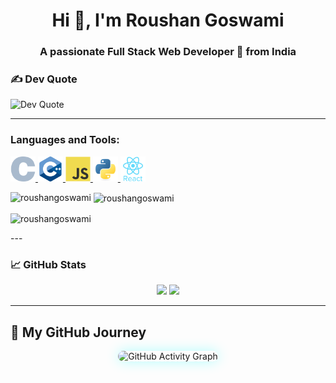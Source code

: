 <h1 align="center">Hi 👋, I'm Roushan Goswami</h1>
<h3 align="center">A passionate Full Stack Web Developer 💯 from India</h3>

### ✍️ Dev Quote

![Dev Quote](https://quotes-github-readme.vercel.app/api?type=horizontal&theme=dark)

---


<h3 align="left">Languages and Tools:</h3>
<p align="left"> <a href="https://www.cprogramming.com/" target="_blank" rel="noreferrer"> <img src="https://raw.githubusercontent.com/devicons/devicon/master/icons/c/c-original.svg" alt="c" width="40" height="40"/> </a> <a href="https://www.w3schools.com/cpp/" target="_blank" rel="noreferrer"> <img src="https://raw.githubusercontent.com/devicons/devicon/master/icons/cplusplus/cplusplus-original.svg" alt="cplusplus" width="40" height="40"/> </a> <a href="https://developer.mozilla.org/en-US/docs/Web/JavaScript" target="_blank" rel="noreferrer"> <img src="https://raw.githubusercontent.com/devicons/devicon/master/icons/javascript/javascript-original.svg" alt="javascript" width="40" height="40"/> </a> <a href="https://www.python.org" target="_blank" rel="noreferrer"> <img src="https://raw.githubusercontent.com/devicons/devicon/master/icons/python/python-original.svg" alt="python" width="40" height="40"/> </a> <a href="https://reactjs.org/" target="_blank" rel="noreferrer"> <img src="https://raw.githubusercontent.com/devicons/devicon/master/icons/react/react-original-wordmark.svg" alt="react" width="40" height="40"/> </a> </p>

<p><img align="left" src="https://github-readme-stats.vercel.app/api/top-langs?username=roushangoswami&show_icons=true&locale=en&layout=compact" alt="roushangoswami" /></p>

<p>&nbsp;<img align="center" src="https://github-readme-stats.vercel.app/api?username=roushangoswami&show_icons=true&locale=en" alt="roushangoswami" /></p>

<p><img align="center" src="https://github-readme-streak-stats.herokuapp.com/?user=roushangoswami&" alt="roushangoswami" /></p>
---

### 📈 GitHub Stats

<p align="center">
  <img width="48%" src="https://github-readme-stats.vercel.app/api?username=RoushanGoswami&show_icons=true&theme=github_dark" />
  <img width="48%" src="https://github-readme-streak-stats.herokuapp.com/?user=RoushanGoswami&theme=github-dark" />
</p>

---

<!-- Alternate Graph without Date Range -->
<h2 align="left">🚀 My GitHub Journey</h2>
<p align="center">
  <img 
    src="https://github-readme-activity-graph.vercel.app/graph?username=RoushanGoswami&theme=react-dark&area=true&hide_border=true" 
    alt="GitHub Activity Graph" 
    style="border-radius: 15px; box-shadow: 0 0 20px rgba(0, 255, 255, 0.3);" 
  />
</p>
